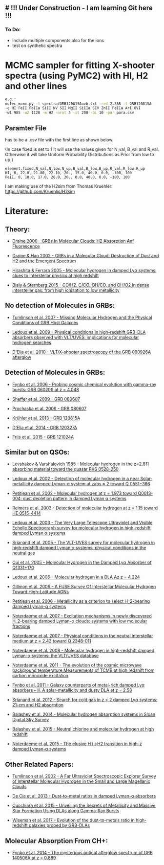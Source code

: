 ## # !!! Under Construction - I am learning Git here !!!
### To Do:

* include multiple components also for the ions
* test on synthetic spectra

# MCMC sampler for fitting X-shooter spectra (using PyMC2) with HI, H2 and other lines

```bash
e.g.:
molec_mcmc.py -f spectra/GRB120815Auvb.txt -red 2.358 -t GRB120815A
-e HI FeII FeIIa SiII NV SII MgII SiIIa SIV ZnII FeIIa ArI OVI
-w1 985 -w2 1120 -m H2 -nrot 5 -it 200 -bi 10 -par para.csv
```

## Paramter File

has to be a .csv file with the first line as shown below.

(In case fixed is set to 1 it will use the values given for N_val, B_val and R_val.
Otherwise it will take Uniform Probability Distributions as Prior from low to up.)

```csv
element,fixed,N_val,N_low,N_up,B_val,B_low,B_up,R_val,R_low,R_up
HI, 0, 22.0, 21.80, 22.10, 20., 15.0, 40.0, 0.0, -100, 100
FeII, 0, 18.0, 17.0, 20.0, 20., 0.0, 40.0, 0.0, -100, 100
```

I am making use of the H2sim from Thomas Kruehler:
https://github.com/Kruehlio/H2sim

# Literature:

## Theory:

* [Draine 2000 - GRBs In Molecular Clouds: H2 Absorption Anf Fluorescence](http://iopscience.iop.org/article/10.1086/308581/pdf)

* [Draine & Hao 2002 - GRBs in a Molecular Cloud: Destruction of Dust and H2 and the Emergent Spectrum](http://iopscience.iop.org/article/10.1086/339394/pdf)

* [Hirashita & Ferrara 2005 - Molecular hydrogen in damped Lyα systems: clues to interstellar physics at high redshift](https://arxiv.org/pdf/astro-ph/0411259.pdf)

* [Bialy & Sternberg 2015 - CO/H2, C/CO, OH/CO, and OH/O2 in dense interstellar gas: from high ionization to low metallicity](https://academic.oup.com/mnras/article-lookup/doi/10.1093/mnras/stv851)

## No detection of Molecules in GRBs:

* [Tumlinson et al. 2007 - Missing Molecular Hydrogen and the Physical Conditions of GRB Host Galaxies](http://iopscience.iop.org/article/10.1086/521294/pdf)

* [Ledoux et al. 2009 - Physical conditions in high-redshift GRB-DLA absorbers observed with VLT/UVES: implications for molecular hydrogen searches](https://www.aanda.org/articles/aa/pdf/2009/41/aa11572-08.pdf)

* [D'Elia et al. 2010 - VLT/X-shooter spectroscopy of the GRB 090926A afterglow](https://www.aanda.org/articles/aa/pdf/2010/15/aa15216-10.pdf)

## Detection of Molecules in GRBs:

* [Fynbo et al. 2006 - Probing cosmic chemical evolution with gamma-ray bursts: GRB 060206 at z = 4.048](https://www.aanda.org/articles/aa/pdf/2006/21/aa5056-06.pdf)

* [Sheffer et al. 2009 - GRB 080607](http://iopscience.iop.org/article/10.1088/0004-637X/701/2/L63/pdf)

* [Prochaska et al. 2009 - GRB 080607](http://iopscience.iop.org/article/10.1088/0004-637X/691/1/L27/pdf)

* [Krühler et al. 2013 - GRB 120815A](https://www.aanda.org/articles/aa/pdf/2013/09/aa21772-13.pdf)

* [D’Elia et al. 2014 - GRB 120327A](https://www.aanda.org/articles/aa/pdf/2014/04/aa23057-13.pdf)

* [Friis et al. 2015 - GRB 121024A](http://mnras.oxfordjournals.org/content/451/1/167.full.pdf)

## Similar but on QSOs:

* [Levshakov & Varshalovich 1985 - Molecular hydrogen in the z=2.811 absorbing material toward the quasar PKS 0528-250](http://articles.adsabs.harvard.edu/cgi-bin/nph-iarticle_query?1985MNRAS.212..517L&amp;data_type=PDF_HIGH&amp;whole_paper=YES&amp;type=PRINTER&amp;filetype=.pdf)

* [Ledoux et al. 2002 - Detection of molecular hydrogen in a near Solar-metallicity damped Lyman-α system at zabs ≈ 2 toward Q 0551−366](https://www.aanda.org/articles/aa/pdf/2002/47/aah2875e.pdf)

* [Petitjean et al. 2002 - Molecular hydrogen at z = 1.973 toward Q0013-004: dust depletion pattern in damped Lyman α systems](https://arxiv.org/pdf/astro-ph/0201477.pdf)

* [Reimers et al. 2003 - Detection of molecular hydrogen at z = 1.15 toward HE 0515-4414](https://www.aanda.org/articles/aa/pdf/2003/42/aah4641.pdf)

* [Ledoux et al. 2003 - The Very Large Telescope Ultraviolet and Visible Echelle Spectrograph survey for molecular hydrogen in high-redshift damped Lyman α systems](https://arxiv.org/pdf/astro-ph/0302582.pdf)

* [Srianand et al. 2005 - The VLT-UVES survey for molecular hydrogen in high-redshift damped Lyman α systems: physical conditions in the neutral gas](https://arxiv.org/pdf/astro-ph/0506555.pdf)

* [Cui et al. 2005 - Molecular Hydrogen in the Damped Lyα Absorber of Q1331+170](http://iopscience.iop.org/article/10.1086/444368/pdf)

* [Ledoux et al. 2006 - Molecular hydrogen in a DLA Az z = 4.224](http://iopscience.iop.org/article/10.1086/503278/pdf)

* [Gillmon et al. 2006 - A FUSE Survey Of Interstellar Molecular Hydrogen Toward High-Latitude AGNs](http://iopscience.iop.org/article/10.1086/498053/pdf)

* [Petitjean et al. 2006 - Metallicity as a criterion to select H_2-bearing damped Lyman-α systems](https://www.aanda.org/articles/aa/pdf/2006/36/aa5769-06.pdf)

* [Noterdaeme et al. 2007 - Excitation mechanisms in newly discovered H_2-bearing damped Lyman-α clouds: systems with low molecular fractions](https://www.aanda.org/articles/aa/pdf/2007/41/aa8021-07.pdf)

* [Noterdaeme et al. 2007 - Physical conditions in the neutral interstellar medium at z = 2.43 toward Q 2348-011](https://www.aanda.org/articles/aa/pdf/2007/26/aa6897-06.pdf)

* [Noterdaeme et al. 2008 - Molecular hydrogen in high-redshift damped Lyman-α systems: the VLT/UVES database](https://www.aanda.org/articles/aa/pdf/2008/14/aa8780-07.pdf)

* [Noterdaeme et al. 2011 - The evolution of the cosmic microwave background temperature Measurements of TCMB at high redshift from carbon monoxide excitation](https://www.aanda.org/articles/aa/pdf/2011/02/aa16140-10.pdf)

* [Fynbo et al. 2011 - Galaxy counterparts of metal-rich damped Lyα absorbers – II. A solar-metallicity and dusty DLA at z = 2.58](https://arxiv.org/pdf/1011.5312.pdf)

* [Srianand et al. 2012 - Search for cold gas in z > 2 damped Lyα systems: 21-cm and H2 absorption](https://academic.oup.com/mnras/article-lookup/doi/10.1111/j.1365-2966.2011.20342.x)

* [Balashev et al. 2014 - Molecular hydrogen absorption systems in Sloan Digital Sky Survey](https://academic.oup.com/mnras/article-lookup/doi/10.1093/mnras/stu275)

* [Balashev et al. 2015 - Neutral chlorine and molecular hydrogen at high redshift](https://www.aanda.org/articles/aa/pdf/2015/03/aa25553-14.pdf)

* [Noterdaeme et al. 2015 - The elusive H i→H2 transition in high-z damped Lyman-α systems](https://www.aanda.org/articles/aa/pdf/2015/06/aa26018-15.pdf)

## Other Related Papers:

* [Tumlinson et al. 2002 - A Far Ultraviolet Spectroscopic Explorer Survey of Interstellar Molecular Hydrogen in the Small and Large Magellanic Clouds](http://iopscience.iop.org/article/10.1086/338112/pdf)

* [De Cia et al. 2013 - Dust-to-metal ratios in damped Lyman-α absorbers](https://www.aanda.org/articles/aa/pdf/2013/12/aa21834-13.pdf)

* [Cucchiara et al. 2015 - Unveiling the Secrets of Metallicity and Massive Star Formation Using DLAs along Gamma-Ray Bursts](http://iopscience.iop.org/article/10.1088/0004-637X/804/1/51/pdf)

* [Wiseman et al. 2017 - Evolution of the dust-to-metals ratio in high-redshift galaxies probed by GRB-DLAs](https://www.aanda.org/articles/aa/pdf/2017/03/aa29228-16.pdf)

## Molecular Absorption From CH+:

* [Fynbo et al. 2014 - The mysterious optical afterglow spectrum of GRB 140506A at z = 0.889](https://www.aanda.org/articles/aa/pdf/2014/12/aa24726-14.pdf)
